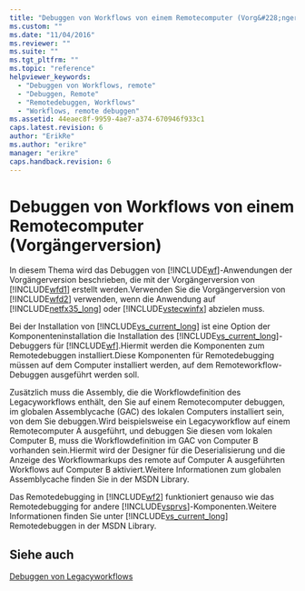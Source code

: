```yaml
---
title: "Debuggen von Workflows von einem Remotecomputer (Vorg&#228;ngerversion) | Microsoft Docs"
ms.custom: ""
ms.date: "11/04/2016"
ms.reviewer: ""
ms.suite: ""
ms.tgt_pltfrm: ""
ms.topic: "reference"
helpviewer_keywords: 
  - "Debuggen von Workflows, remote"
  - "Debuggen, Remote"
  - "Remotedebuggen, Workflows"
  - "Workflows, remote debuggen"
ms.assetid: 44eaec8f-9959-4ae7-a374-670946f933c1
caps.latest.revision: 6
author: "ErikRe"
ms.author: "erikre"
manager: "erikre"
caps.handback.revision: 6
---
```

# Debuggen von Workflows von einem Remotecomputer (Vorg&#228;ngerversion)
In diesem Thema wird das Debuggen von [!INCLUDE[wf](../workflow-designer/includes/wf_md.md)]\-Anwendungen der Vorgängerversion beschrieben, die mit der Vorgängerversion von [!INCLUDE[wfd1](../workflow-designer/includes/wfd1_md.md)] erstellt werden.Verwenden Sie die Vorgängerversion von [!INCLUDE[wfd2](../workflow-designer/includes/wfd2_md.md)] verwenden, wenn die Anwendung auf [!INCLUDE[netfx35_long](../workflow-designer/includes/netfx35_long_md.md)] oder [!INCLUDE[vstecwinfx](../workflow-designer/includes/vstecwinfx_md.md)] abzielen muss.  
  
 Bei der Installation von [!INCLUDE[vs_current_long](../misc/includes/vs_current_long_md.md)] ist eine Option der Komponenteninstallation die Installation des [!INCLUDE[vs_current_long](../misc/includes/vs_current_long_md.md)]\-Debuggers für [!INCLUDE[wf](../workflow-designer/includes/wf_md.md)].Hiermit werden die Komponenten zum Remotedebuggen installiert.Diese Komponenten für Remotedebugging müssen auf dem Computer installiert werden, auf dem Remoteworkflow\-Debuggen ausgeführt werden soll.  
  
 Zusätzlich muss die Assembly, die die Workflowdefinition des Legacyworkflows enthält, den Sie auf einem Remotecomputer debuggen, im globalen Assemblycache \(GAC\) des lokalen Computers installiert sein, von dem Sie debuggen.Wird beispielsweise ein Legacyworkflow auf einem Remotecomputer A ausgeführt, und debuggen Sie diesen vom lokalen Computer B, muss die Workflowdefinition im GAC von Computer B vorhanden sein.Hiermit wird der Designer für die Deserialisierung und die Anzeige des Workflowmarkups des remote auf Computer A ausgeführten Workflows auf Computer B aktiviert.Weitere Informationen zum globalen Assemblycache finden Sie in der MSDN Library.  
  
 Das Remotedebugging in [!INCLUDE[wf2](../workflow-designer/includes/wf2_md.md)] funktioniert genauso wie das Remotedebugging for andere [!INCLUDE[vsprvs](../code-quality/includes/vsprvs_md.md)]\-Komponenten.Weitere Informationen finden Sie unter [!INCLUDE[vs_current_long](../misc/includes/vs_current_long_md.md)] Remotedebuggen in der MSDN Library.  
  
## Siehe auch  
 [Debuggen von Legacyworkflows](../workflow-designer/debugging-legacy-workflows.md)